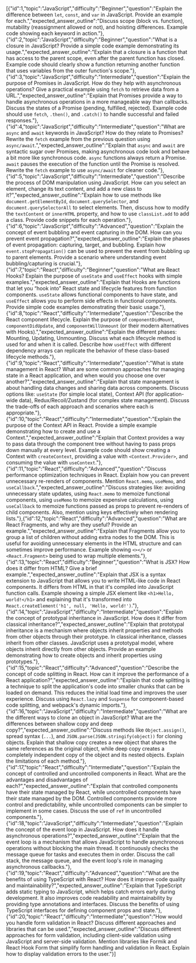 [{"id":1,"topic":"JavaScript","difficulty":"Beginner","question":"Explain the difference between `let`, `const`, and `var` in JavaScript. Provide an example for each.","expected_answer_outline":"Discuss scope (block vs. function), mutability (reassignment allowed or not), and hoisting differences. Example code showing each keyword in action."},{"id":2,"topic":"JavaScript","difficulty":"Beginner","question":"What is a closure in JavaScript? Provide a simple code example demonstrating its usage.","expected_answer_outline":"Explain that a closure is a function that has access to the parent scope, even after the parent function has closed. Example code should clearly show a function returning another function that uses variables from the outer function's scope."},{"id":3,"topic":"JavaScript","difficulty":"Intermediate","question":"Explain the purpose of Promises in JavaScript. How do they help with asynchronous operations?  Give a practical example using `fetch` to retrieve data from a URL.","expected_answer_outline":"Explain that Promises provide a way to handle asynchronous operations in a more manageable way than callbacks. Discuss the states of a Promise (pending, fulfilled, rejected). Example code should use `fetch`, `.then()`, and `.catch()` to handle successful and failed responses."},{"id":4,"topic":"JavaScript","difficulty":"Intermediate","question":"What are `async` and `await` keywords in JavaScript? How do they relate to Promises? Rewrite the `fetch` example from the previous question using `async/await`.","expected_answer_outline":"Explain that `async` and `await` are syntactic sugar over Promises, making asynchronous code look and behave a bit more like synchronous code. `async` functions always return a Promise. `await` pauses the execution of the function until the Promise is resolved.  Rewrite the `fetch` example to use `async/await` for cleaner code."},{"id":5,"topic":"JavaScript","difficulty":"Intermediate","question":"Describe the process of DOM manipulation using JavaScript. How can you select an element, change its text content, and add a new class to it?","expected_answer_outline":"Explain how to use methods like `document.getElementById`, `document.querySelector`, and `document.querySelectorAll` to select elements. Then, discuss how to modify the `textContent` or `innerHTML` property, and how to use `classList.add` to add a class.  Provide code snippets for each operation."},{"id":6,"topic":"JavaScript","difficulty":"Advanced","question":"Explain the concept of event bubbling and event capturing in the DOM. How can you prevent event propagation?","expected_answer_outline":"Explain the phases of event propagation: capturing, target, and bubbling.  Explain how `event.stopPropagation()` can be used to prevent the event from bubbling up to parent elements. Provide a scenario where understanding event bubbling/capturing is crucial."},{"id":7,"topic":"React","difficulty":"Beginner","question":"What are React Hooks? Explain the purpose of `useState` and `useEffect` hooks with simple examples.","expected_answer_outline":"Explain that Hooks are functions that let you “hook into” React state and lifecycle features from function components. `useState` allows functional components to have state, and `useEffect` allows you to perform side effects in functional components. Provide simple code examples demonstrating their basic usage."},{"id":8,"topic":"React","difficulty":"Intermediate","question":"Describe the React component lifecycle. Explain the purpose of `componentDidMount`, `componentDidUpdate`, and `componentWillUnmount` (or their modern alternatives with Hooks).","expected_answer_outline":"Explain the different phases: Mounting, Updating, Unmounting. Discuss what each lifecycle method is used for and when it is called. Describe how `useEffect` with different dependency arrays can replicate the behavior of these class-based lifecycle methods."},{"id":9,"topic":"React","difficulty":"Intermediate","question":"What is state management in React? What are some common approaches for managing state in a React application, and when would you choose one over another?","expected_answer_outline":"Explain that state management is about handling data changes and sharing data across components. Discuss options like: `useState` (for simple local state), Context API (for application-wide data), Redux/Recoil/Zustand (for complex state management). Discuss the trade-offs of each approach and scenarios where each is appropriate."},{"id":10,"topic":"React","difficulty":"Intermediate","question":"Explain the purpose of the Context API in React. Provide a simple example demonstrating how to create and use a Context.","expected_answer_outline":"Explain that Context provides a way to pass data through the component tree without having to pass props down manually at every level. Example code should show creating a Context with `createContext`, providing a value with `<Context.Provider>`, and consuming the value with `useContext`."},{"id":11,"topic":"React","difficulty":"Advanced","question":"Discuss performance optimization techniques in React. Explain how you can prevent unnecessary re-renders of components.  Mention `React.memo`, `useMemo`, and `useCallback`.","expected_answer_outline":"Discuss strategies like: avoiding unnecessary state updates, using `React.memo` to memoize functional components, using `useMemo` to memoize expensive calculations, using `useCallback` to memoize functions passed as props to prevent re-renders of child components. Also, mention using keys effectively when rendering lists."},{"id":12,"topic":"React","difficulty":"Advanced","question":"What are React Fragments, and why are they useful? Provide an example.","expected_answer_outline":"Explain that Fragments allow you to group a list of children without adding extra nodes to the DOM. This is useful for avoiding unnecessary elements in the HTML structure and can sometimes improve performance. Example showing `<></>` or `<React.Fragment>` being used to wrap multiple elements."},{"id":13,"topic":"React","difficulty":"Beginner","question":"What is JSX? How does it differ from HTML? Give a brief example.","expected_answer_outline":"Explain that JSX is a syntax extension to JavaScript that allows you to write HTML-like code in React components. It differs from HTML in that it's compiled into JavaScript function calls. Example showing a simple JSX element like `<h1>Hello, world!</h1>` and explaining that it's transformed into `React.createElement('h1', null, 'Hello, world!')`."},{"id":14,"topic":"JavaScript","difficulty":"Intermediate","question":"Explain the concept of prototypal inheritance in JavaScript. How does it differ from classical inheritance?","expected_answer_outline":"Explain that prototypal inheritance is a mechanism where objects inherit properties and methods from other objects through their prototype. In classical inheritance, classes inherit from other classes. JavaScript uses a prototypal model, where objects inherit directly from other objects. Provide an example demonstrating how to create objects and inherit properties using prototypes."},{"id":15,"topic":"React","difficulty":"Advanced","question":"Describe the concept of code splitting in React. How can it improve the performance of a React application?","expected_answer_outline":"Explain that code splitting is a technique to split the application's code into smaller chunks that can be loaded on demand. This reduces the initial load time and improves the user experience. Discuss using `React.lazy` and `Suspense` for component-based code splitting, and webpack's dynamic imports."},{"id":16,"topic":"JavaScript","difficulty":"Intermediate","question":"What are the different ways to clone an object in JavaScript? What are the differences between shallow copy and deep copy?","expected_answer_outline":"Discuss methods like `Object.assign()`, spread syntax (`...`), and `JSON.parse(JSON.stringify(object))` for cloning objects. Explain that shallow copy creates a new object that shares the same references as the original object, while deep copy creates a completely independent copy of the object and its nested objects. Explain the limitations of each method."},{"id":17,"topic":"React","difficulty":"Intermediate","question":"Explain the concept of controlled and uncontrolled components in React. What are the advantages and disadvantages of each?","expected_answer_outline":"Explain that controlled components have their state managed by React, while uncontrolled components have their state managed by the DOM. Controlled components provide more control and predictability, while uncontrolled components can be simpler to implement in some cases. Discuss the use of `ref` in uncontrolled components."},{"id":18,"topic":"JavaScript","difficulty":"Intermediate","question":"Explain the concept of the event loop in JavaScript. How does it handle asynchronous operations?","expected_answer_outline":"Explain that the event loop is a mechanism that allows JavaScript to handle asynchronous operations without blocking the main thread. It continuously checks the message queue for tasks and executes them in order. Discuss the call stack, the message queue, and the event loop's role in managing asynchronous callbacks."},{"id":19,"topic":"React","difficulty":"Advanced","question":"What are the benefits of using TypeScript with React? How does it improve code quality and maintainability?","expected_answer_outline":"Explain that TypeScript adds static typing to JavaScript, which helps catch errors early during development. It also improves code readability and maintainability by providing type annotations and interfaces. Discuss the benefits of using TypeScript interfaces for defining component props and state."},{"id":20,"topic":"React","difficulty":"Intermediate","question":"How would you handle form validation in React? Discuss different approaches and libraries that can be used.","expected_answer_outline":"Discuss different approaches for form validation, including client-side validation using JavaScript and server-side validation. Mention libraries like Formik and React Hook Form that simplify form handling and validation in React. Explain how to display validation errors to the user."}]